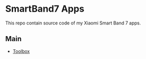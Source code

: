 # SmartBand7 Apps

This repo contain source code of my Xiaomi Smart Band 7 apps.

## Main
- [Toolbox](toolbox/)

